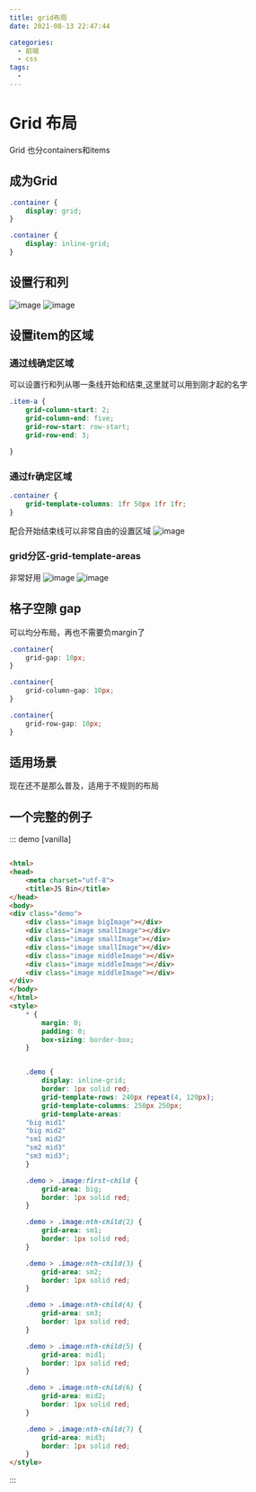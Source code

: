 ```yaml
---
title: grid布局
date: 2021-08-13 22:47:44

categories:
  - 前端
  - css
tags:
  - 
---
```


# Grid 布局

Grid 也分containers和items

## 成为Grid

```css
.container {
    display: grid;
}
```

```css
.container {
    display: inline-grid;
}
```

## 设置行和列

![image](https://cdn.jsdelivr.net/gh/botshen/cdn@master/20210813/image.ravtb8cxtg0.png)
![image](https://cdn.jsdelivr.net/gh/botshen/cdn@master/20210813/image.2tutcyj2deq0.png)

## 设置item的区域

### 通过线确定区域

可以设置行和列从哪一条线开始和结束,这里就可以用到刚才起的名字

```css
.item-a {
    grid-column-start: 2;
    grid-column-end: five;
    grid-row-start: row-start;
    grid-row-end: 3;

}
```

### 通过fr确定区域

```css
.container {
    grid-template-columns: 1fr 50px 1fr 1fr;
}
```
配合开始结束线可以非常自由的设置区域
![image](https://cdn.jsdelivr.net/gh/botshen/cdn@master/20210813/image.282g8vqey6xw.png)
### grid分区-grid-template-areas
非常好用
![image](https://cdn.jsdelivr.net/gh/botshen/cdn@master/20210813/image.6m4zc0i0q740.png)
![image](https://cdn.jsdelivr.net/gh/botshen/cdn@master/20210813/image.23nfjs5nwqdc.png)
## 格子空隙 gap
可以均分布局，再也不需要负margin了
```css
.container{
    grid-gap: 10px;
}
```
```css
.container{
    grid-column-gap: 10px;
}
```
```css
.container{
    grid-row-gap: 10px;
}
```
## 适用场景
现在还不是那么普及，适用于不规则的布局
## 一个完整的例子
::: demo [vanilla]

```html

<html>
<head>
    <meta charset="utf-8">
    <title>JS Bin</title>
</head>
<body>
<div class="demo">
    <div class="image bigImage"></div>
    <div class="image smallImage"></div>
    <div class="image smallImage"></div>
    <div class="image smallImage"></div>
    <div class="image middleImage"></div>
    <div class="image middleImage"></div>
    <div class="image middleImage"></div>
</div>
</body>
</html>
<style>
    * {
        margin: 0;
        padding: 0;
        box-sizing: border-box;
    }


    .demo {
        display: inline-grid;
        border: 1px solid red;
        grid-template-rows: 240px repeat(4, 120px);
        grid-template-columns: 250px 250px;
        grid-template-areas: 
    "big mid1"
    "big mid2"
    "sm1 mid2"
    "sm2 mid3"
    "sm3 mid3";
    }

    .demo > .image:first-child {
        grid-area: big;
        border: 1px solid red;
    }

    .demo > .image:nth-child(2) {
        grid-area: sm1;
        border: 1px solid red;
    }

    .demo > .image:nth-child(3) {
        grid-area: sm2;
        border: 1px solid red;
    }

    .demo > .image:nth-child(4) {
        grid-area: sm3;
        border: 1px solid red;
    }

    .demo > .image:nth-child(5) {
        grid-area: mid1;
        border: 1px solid red;
    }

    .demo > .image:nth-child(6) {
        grid-area: mid2;
        border: 1px solid red;
    }

    .demo > .image:nth-child(7) {
        grid-area: mid3;
        border: 1px solid red;
    }
</style>
```

:::
